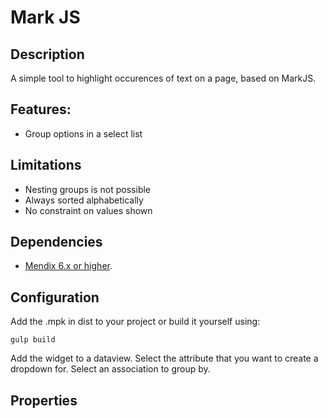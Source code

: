 Mark JS
=============


## Description

A simple tool to highlight occurences of text on a page, based on MarkJS.

## Features:
- Group options in a select list

## Limitations
- Nesting groups is not possible
- Always sorted alphabetically
- No constraint on values shown

## Dependencies

- [Mendix 6.x or higher](https://appstore.mendix.com/).


## Configuration

Add the .mpk in dist to your project or build it yourself using:

```
gulp build
```

Add the widget to a dataview. Select the attribute that you want to create a dropdown for. Select an association to group by.

## Properties

